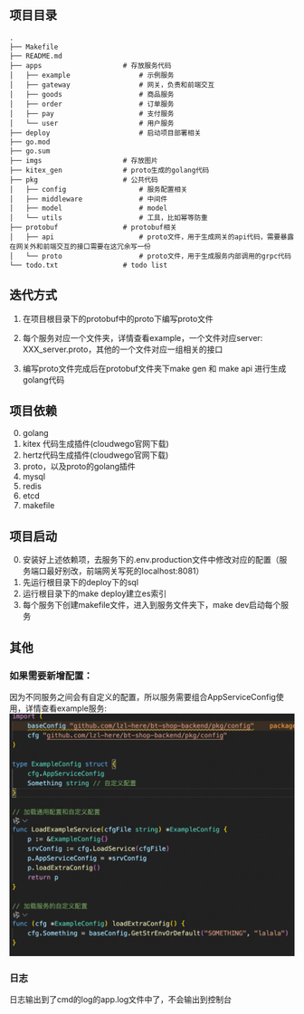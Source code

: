 
## 项目目录
``` shell
.
├── Makefile
├── README.md
├── apps                    # 存放服务代码
│   ├── example                 # 示例服务
│   ├── gateway                 # 网关，负责和前端交互
│   ├── goods                   # 商品服务
│   ├── order                   # 订单服务
│   ├── pay                     # 支付服务
│   └── user                    # 用户服务
├── deploy                      # 启动项目部署相关
├── go.mod  
├── go.sum
├── imgs                    # 存放图片
├── kitex_gen               # proto生成的golang代码
├── pkg                     # 公共代码
│   ├── config                  # 服务配置相关
│   ├── middleware              # 中间件
│   ├── model                   # model
│   └── utils                   # 工具，比如幂等防重
├── protobuf                # protobuf相关
│   ├── api                     # proto文件，用于生成网关的api代码，需要暴露在网关外和前端交互的接口需要在这冗余写一份
│   └── proto                   # proto文件，用于生成服务内部调用的grpc代码
└── todo.txt                # todo list
```



## 迭代方式

1. 在项目根目录下的protobuf中的proto下编写proto文件

2. 每个服务对应一个文件夹，详情查看example，一个文件对应server: XXX_server.proto，其他的一个文件对应一组相关的接口

3. 编写proto文件完成后在protobuf文件夹下make gen 和 make api 进行生成golang代码


## 项目依赖
0. golang
1. kitex 代码生成插件(cloudwego官网下载)
2. hertz代码生成插件(cloudwego官网下载)
3. proto，以及proto的golang插件
4. mysql
5. redis
6. etcd
7. makefile

## 项目启动
0. 安装好上述依赖项，去服务下的.env.production文件中修改对应的配置（服务端口最好别改，前端网关写死的localhost:8081）
1. 先运行根目录下的deploy下的sql
2. 运行根目录下的make deploy建立es索引
3. 每个服务下创建makefile文件，进入到服务文件夹下，make dev启动每个服务


## 其他

### 如果需要新增配置：
因为不同服务之间会有自定义的配置，所以服务需要组合AppServiceConfig使用，详情查看example服务:
![alt text](./imgs/image.png)

### 日志
日志输出到了cmd的log的app.log文件中了，不会输出到控制台